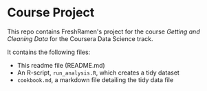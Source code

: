 Course Project
========================================

This repo contains FreshRamen's project for the course *Getting and Cleaning Data* for the Coursera Data Science track. 

It contains the following files: 
* This readme file (README.md)
* An R-script, `run_analysis.R`, which creates a tidy dataset
* `cookbook.md`, a markdown file detailing the tidy data file